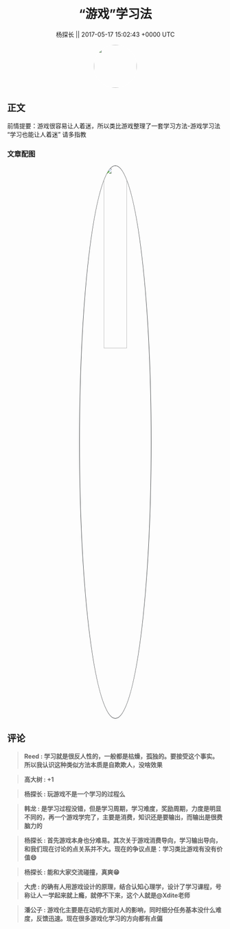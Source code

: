 <h1 align="center">“游戏”学习法</h1>




<p align="center">
    <a>杨探长 || 2017-05-17 15:02:43 &#43;0000 UTC</a>
</p>

<div align="center">
    <img src="https://images.zsxq.com/Fpe9DtomXbcmPIrI6WUs5suW5JhS?e=1590940799&amp;token=kIxbL07-8jAj8w1n4s9zv64FuZZNEATmlU_Vm6zD:ANdRMDtLnEI5SiQJN-UGhvUU1Zg=" width="100" height="100" style="border:1px solid;border-radius:50%; color:#ffffff"/>
</div>




## 正文

<div>
前情提要：游戏很容易让人着迷，所以类比游戏整理了一套学习方法-游戏学习法
“学习也能让人着迷”
请多指教
</div>

### 文章配图

<div class="image" align="center">

<img src="https://images.zsxq.com/FlgnmlJRu6zy017P5VDJFjgh3nRG?imageMogr2/auto-orient/thumbnail/800x/format/jpg/blur/1x0/quality/75&amp;e=1590940799&amp;token=kIxbL07-8jAj8w1n4s9zv64FuZZNEATmlU_Vm6zD:xxaz1MsJ-qe6OgS2UpimC8Pwc88=" width="33%" height="33%" style="border:1px solid;border-radius:50%; color:#3c3f41"/>

</div>


## 评论

<div align="left">
<div>

<blockquote >
<span> <strong>Reed : 学习就是很反人性的，一般都是枯燥，孤独的。要接受这个事实。所以我认识这种类似方法本质是自欺欺人，没啥效果 </strong></span>
</blockquote>

<blockquote >
<span> <strong>高大树 : &#43;1 </strong></span>
</blockquote>

<blockquote >
<span> <strong>杨探长 : 玩游戏不是一个学习的过程么 </strong></span>
</blockquote>

<blockquote >
<span> <strong>韩龙 : 是学习过程没错，但是学习周期，学习难度，奖励周期，力度是明显不同的，再一个游戏学完了，主要是消费，知识还是要输出，而输出是很费脑力的 </strong></span>
</blockquote>

<blockquote >
<span> <strong>杨探长 : 首先游戏本身也分难易。其次关于游戏消费导向，学习输出导向，和我们现在讨论的点关系并不大。现在的争议点是：学习类比游戏有没有价值😄 </strong></span>
</blockquote>

<blockquote >
<span> <strong>杨探长 : 能和大家交流碰撞，真爽😁 </strong></span>
</blockquote>

<blockquote >
<span> <strong>大虎 : 的确有人用游戏设计的原理，结合认知心理学，设计了学习课程，号称让人一学起来就上瘾，就停不下来，这个人就是@Xdite老师 </strong></span>
</blockquote>

<blockquote >
<span> <strong>潘公子 : 游戏化主要是在动机方面对人的影响，同时细分任务基本没什么难度，反馈迅速。现在很多游戏化学习的方向都有点偏 </strong></span>
</blockquote>

</div>
</div>